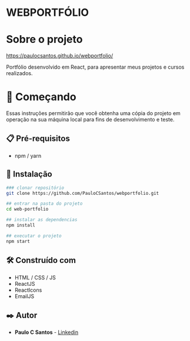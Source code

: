 # WEBPORTFÓLIO

# Sobre o projeto
https://paulocsantos.github.io/webportfolio/

Portfólio desenvolvido em React, para apresentar meus projetos e cursos realizados.

# 🚀 Começando

Essas instruções permitirão que você obtenha uma cópia do projeto em operação na sua máquina local para fins de desenvolvimento e teste.

## 📋 Pré-requisitos

- npm / yarn

## 🔧 Instalação

``` bash
### clonar repositório
git clone https://github.com/PauloCSantos/webportfolio.git

## entrar na pasta do projeto
cd web-portfolio

## instalar as dependencias
npm install

## executar o projeto
npm start
```

## 🛠️ Construído com

- HTML / CSS / JS
- ReactJS
- ReactIcons
- EmailJS

## ✒️ Autor

* **Paulo C Santos** - [Linkedin](https://www.linkedin.com/in/paulocsantos1995/)
